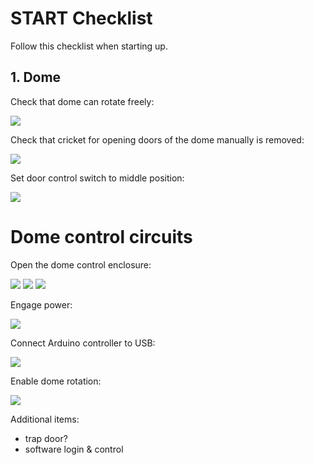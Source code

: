 # START Checklist

Follow this checklist when starting up.

## 1. Dome

Check that dome can rotate freely:

![](https://raw.githubusercontent.com/astrohr/dagor_tca/master/wiki_files/img/checklist_start/0000.jpg)

Check that cricket for opening doors of the dome manually is removed:

![](https://raw.githubusercontent.com/astrohr/dagor_tca/master/wiki_files/img/checklist_start/0001.jpg)

Set door control switch to middle position:

![](https://raw.githubusercontent.com/astrohr/dagor_tca/master/wiki_files/img/checklist_start/0005.jpg)


# Dome control circuits

Open the dome control enclosure:

![](https://raw.githubusercontent.com/astrohr/dagor_tca/master/wiki_files/img/checklist_start/0010.jpg)
![](https://raw.githubusercontent.com/astrohr/dagor_tca/master/wiki_files/img/checklist_start/0011.jpg)
![](https://raw.githubusercontent.com/astrohr/dagor_tca/master/wiki_files/img/checklist_start/0020.jpg)

Engage power:

![](https://raw.githubusercontent.com/astrohr/dagor_tca/master/wiki_files/img/checklist_start/0021.jpg)

Connect Arduino controller to USB:

![](https://raw.githubusercontent.com/astrohr/dagor_tca/master/wiki_files/img/checklist_start/0022.jpg)

Enable dome rotation:

![](https://raw.githubusercontent.com/astrohr/dagor_tca/master/wiki_files/img/checklist_start/0030.jpg)


Additional items:

 - trap door?
 - software login & control